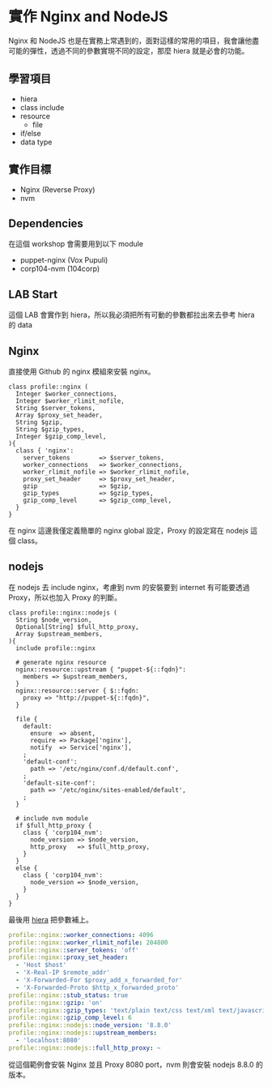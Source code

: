 # 實作 Nginx and NodeJS

Nginx 和 NodeJS 也是在實務上常遇到的，面對這樣的常用的項目，我會讓他盡可能的彈性，透過不同的參數實現不同的設定，那麼 hiera 就是必會的功能。

## 學習項目

- hiera
- class include
- resource
  - file
- if/else
- data type

## 實作目標

- Nginx (Reverse Proxy)
- nvm

## Dependencies

在這個 workshop 會需要用到以下 module

- puppet-nginx (Vox Pupuli)
- corp104-nvm (104corp)
  
## LAB Start

這個 LAB 會實作到 hiera，所以我必須把所有可動的參數都拉出來去參考 hiera 的 data

## Nginx 

直接使用 Github 的 nginx 模組來安裝 nginx。

```puppet
class profile::nginx (
  Integer $worker_connections,
  Integer $worker_rlimit_nofile,
  String $server_tokens,
  Array $proxy_set_header,
  String $gzip,
  String $gzip_types,
  Integer $gzip_comp_level,
){
  class { 'nginx':
    server_tokens        => $server_tokens,
    worker_connections   => $worker_connections,
    worker_rlimit_nofile => $worker_rlimit_nofile,
    proxy_set_header     => $proxy_set_header,
    gzip                 => $gzip,
    gzip_types           => $gzip_types,
    gzip_comp_level      => $gzip_comp_level,
  }
}
```

在 nginx 這邊我僅定義簡單的 nginx global 設定，Proxy 的設定寫在 nodejs 這個 class。

## nodejs

在 nodejs 去 include nginx，考慮到 nvm 的安裝要到 internet 有可能要透過 Proxy，所以也加入 Proxy 的判斷。

```puppet
class profile::nginx::nodejs (
  String $node_version,
  Optional[String] $full_http_proxy,
  Array $upstream_members,
){
  include profile::nginx

  # generate nginx resource
  nginx::resource::upstream { "puppet-${::fqdn}":
    members => $upstream_members,
  }
  nginx::resource::server { $::fqdn:
    proxy => "http://puppet-${::fqdn}",
  }

  file {
    default:
      ensure  => absent,
      require => Package['nginx'],
      notify  => Service['nginx'],
    ;
    'default-conf':
      path => '/etc/nginx/conf.d/default.conf',
    ;
    'default-site-conf':
      path => '/etc/nginx/sites-enabled/default',
    ;
  }

  # include nvm module
  if $full_http_proxy {
    class { 'corp104_nvm':
      node_version => $node_version,
      http_proxy   => $full_http_proxy,
    }
  }
  else {
    class { 'corp104_nvm':
      node_version => $node_version,
    }
  }
}
```

最後用 [hiera](basic/how-to-use-hiera-data.md) 把參數補上。

```yaml
profile::nginx::worker_connections: 4096
profile::nginx::worker_rlimit_nofile: 204800
profile::nginx::server_tokens: 'off'
profile::nginx::proxy_set_header:
  - 'Host $host'
  - 'X-Real-IP $remote_addr'
  - 'X-Forwarded-For $proxy_add_x_forwarded_for'
  - 'X-Forwarded-Proto $http_x_forwarded_proto'
profile::nginx::stub_status: true
profile::nginx::gzip: 'on'
profile::nginx::gzip_types: 'text/plain text/css text/xml text/javascript application/json application/x-javascript application/javascript application/xml'
profile::nginx::gzip_comp_level: 6
profile::nginx::nodejs::node_version: '8.8.0'
profile::nginx::nodejs::upstream_members:
  - 'localhost:8080'
profile::nginx::nodejs::full_http_proxy: ~
```

從這個範例會安裝 Nginx 並且 Proxy 8080 port，nvm 則會安裝 nodejs 8.8.0 的版本。





